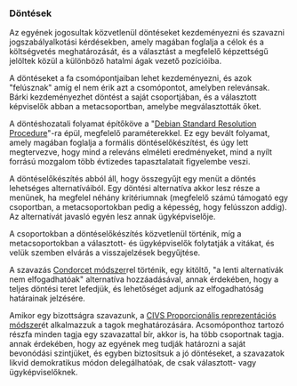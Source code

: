 ### Döntések

Az egyének jogosultak közvetlenül döntéseket kezdeményezni és szavazni jogszabályalkotási kérdésekben, amely magában foglalja a célok és a költségvetés meghatározását, és a választást a megfelelő képzettségű jelöltek közül a különböző hatalmi ágak vezető pozícióiba.

A döntéseket a fa csomópontjaiban lehet kezdeményezni, és azok "felúsznak" amíg el nem érik azt a csomópontot, amelyben relevánsak. Bárki kezdeményezhet döntést a saját csoportjában, és a választott képviselők abban a metacsoportban, amelybe megválasztották őket.

A döntéshozatali folyamat építőköve a "[Debian Standard Resolution Procedure](https://www.debian.org/vote/howto_follow)"-ra épül, megfelelő paraméterekkel. Ez egy bevált folyamat, amely magában foglalja a formális döntéselőkészítést, és úgy lett megtervezve, hogy mind a releváns elméleti eredményeket, mind a nyílt forrású mozgalom több évtizedes tapasztalatait figyelembe veszi.

A döntéselőkészítés abból áll, hogy összegyűjt egy menüt a döntés lehetséges alternatíváiból. Egy döntési alternatíva akkor lesz része a menünek, ha megfelel néhány kritériumnak \(megfelelő számú támogató egy csoportban, a metacsoportokban pedig a képesség, hogy felússzon addig\). Az alternatívát javasló egyén lesz annak ügyképviselője.

A csoportokban a döntéselőkészítés közvetlenül történik, míg a metacsoportokban a választott- és ügyképviselők folytatják a vitákat, és velük szemben elvárás a visszajelzések begyűjtése.

A szavazás [Condorcet módszer](https://hu.wikipedia.org/wiki/Condorcet-módszer)rel történik, egy kitöltő, "a lenti alternatívák nem elfogadhatóak" alternatíva hozzáadásával, annak érdekében, hogy a teljes döntési teret lefedjük, és lehetőséget adjunk az elfogadhatóság  határainak jelzésére.

Amikor egy bizottságra szavazunk, a [CIVS Proporcionális reprezentációs módszer](http://civs.cs.cornell.edu/proportional.html)ét alkalmazzuk a tagok meghatározására. Acsomóponthoz tartozó részfa minden tagja egy szavazattal bír, akkor is, ha több csoportnak tagja. annak érdekében, hogy az egyének meg tudják határozni a saját bevonódási szintjüket, és egyben biztosítsuk a jó döntéseket, a szavazatok likvid demokratikus módon delegálhatóak, de csak választott-  vagy ügyképviselőknek.


